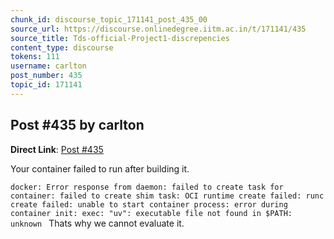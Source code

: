 ```yaml
---
chunk_id: discourse_topic_171141_post_435_00
source_url: https://discourse.onlinedegree.iitm.ac.in/t/171141/435
source_title: Tds-official-Project1-discrepencies
content_type: discourse
tokens: 111
username: carlton
post_number: 435
topic_id: 171141
---
```


## Post #435 by carlton

**Direct Link**: [Post #435](https://discourse.onlinedegree.iitm.ac.in/t/171141/435)

Your container failed to run after building it.

`docker: Error response from daemon: failed to create task for container: failed to create shim task: OCI runtime create failed: runc create failed: unable to start container process: error during container init: exec: "uv": executable file not found in $PATH: unknown
`
Thats why we cannot evaluate it.
